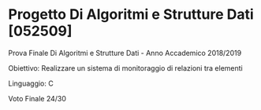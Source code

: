 # Progetto Di Algoritmi e Strutture Dati [052509]

Prova Finale Di Algoritmi e Strutture Dati - Anno Accademico 2018/2019

Obiettivo: Realizzare un sistema di monitoraggio di relazioni tra elementi 

Linguaggio: C


Voto Finale 24/30
